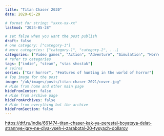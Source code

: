 ```yaml
---
title: "Titan Chaser 2020"
date: 2020-05-29

# format for string: "xxxx-xx-xx"
lastmod: "2024-05-28"

# set false when you want the post publish
draft: false
# one category: ["category-1"]
# more categories: ["category-1", "category-2", ...]
categories: ["Video games", "Action", "Adventure", "Simulation", "Horror"]
# refer to categories
tags: ["indie", "steam", "stas shostak"]
# seires
series: ["Car horror", "Features of hunting in the world of horror"]
# Top image for the post
image: "/uk/images/posts/titan-chaser-2021/cover.jpg"
# Hide from home and other main page
hideFromCenter: false
# Hide from archive page
hideFromArchives: false
# Hide from everything but the archive
hideFromSection: false
---
```

https://dtf.ru/indie/661474-titan-chaser-kak-ya-perestal-boyatsya-delat-strannye-igry-ne-dlya-vseh-i-zarabotal-20-tysyach-dollarov
<!--more-->